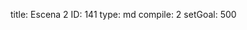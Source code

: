 title:          Escena 2
ID:             141
type:           md
compile:        2
setGoal:        500


